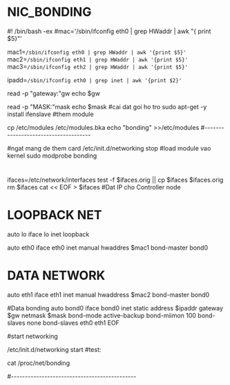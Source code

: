 NIC_BONDING
===========
#! /bin/bash -ex
#mac='/sbin/ifconfig eth0 | grep HWaddr | awk "{ print $5}"'

mac1=`/sbin/ifconfig eth0 | grep HWaddr | awk '{print $5}'`
mac2=`/sbin/ifconfig eth1 | grep HWaddr | awk '{print $5}'`
mac3=`/sbin/ifconfig eth2 | grep HWaddr | awk '{print $5}'`

ipadd=`/sbin/ifconfig eth0 | grep inet | awk '{print $2}'`

read -p "gateway:"gw
echo $gw

read -p "MASK:"mask
echo $mask
#cai dat goi ho tro
sudo apt-get -y install ifenslave
#them module

cp /etc/modules   /etc/modules.bka
echo "bonding" >>/etc/modules
#-------------------------------------

#ngat mang de them card
/etc/init.d/networking stop
#load module vao kernel
sudo modprobe bonding
#

ifaces=/etc/network/interfaces
test -f $ifaces.orig || cp $ifaces $ifaces.orig
rm $ifaces
cat << EOF > $ifaces
#Dat IP cho Controller node

# LOOPBACK NET 
auto lo
iface lo inet loopback

auto eth0
iface eth0 inet manual
hwaddres $mac1
bond-master bond0

# DATA NETWORK
auto eth1
iface eth1 inet manual
hwaddress $mac2
bond-master bond0

#Data bonding
auto bond0
iface bond0 inet static
address $ipaddr
gateway $gw
netmask $mask
bond-mode active-backup
bond-miimon 100
bond-slaves none
bond-slaves eth0 eth1
EOF

#start networking

/etc/init.d/networking start
#test:

cat /proc/net/bonding

#---------------------------------------------
